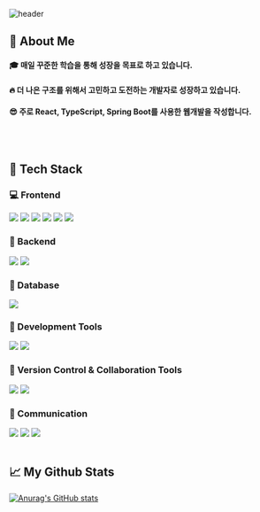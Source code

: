 <div>
  
  <!--Header-->
  ![header](https://capsule-render.vercel.app/api?type=waving&color=gradient&height=300&section=header&text=Welcome!%20%F0%9F%A4%97)
  
</div>


<div>
  <!--Body-->
  
  ## 👀 About Me
  #### :mortar_board: 매일 꾸준한 학습을 통해 성장을 목표로 하고 있습니다.<br/>
  #### :fire: 더 나은 구조를 위해서 고민하고 도전하는 개발자로 성장하고 있습니다.<br/>
  #### :sunglasses: 주로 React, TypeScript, Spring Boot를 사용한 웹개발을 작성합니다.
  <br/>
  <br/>
  
  ## 🧱 Tech Stack
  ### :computer: Frontend
  <!--React-->
  <img src="https://img.shields.io/badge/React-61DAFB?style=flat-square&logo=React&logoColor=white"/>
  <!--JavaScript-->
  <img src="https://img.shields.io/badge/JavaScript-F7DF1E?style=flat-square&logo=JavaScript&logoColor=white"/>
  <!--TypeScript-->
  <img src="https://img.shields.io/badge/TypeScript-3178C6?style=flat-square&logo=TypeScript&logoColor=white"/>
  <!--Axios-->
  <img src="https://img.shields.io/badge/Axios-5A29E4?style=flat-square&logo=Axios&logoColor=white"/>
  <!--HTML5-->
  <img src="https://img.shields.io/badge/HTML5-E34F26?style=flat-square&logo=HTML5&logoColor=white"/>
  <!--CSS-->
  <img src="https://img.shields.io/badge/CSS3-1572B6?style=flat-square&logo=CSS3&logoColor=white"/>
  <br/>
  
  ### :hammer: Backend
  <!--Java-->
  <img src="https://img.shields.io/badge/JAVA-007396?style=flat-square&logo=java&logoColor=white"/>
  <!--Spring Boot-->
  <img src="https://img.shields.io/badge/SpringBoot-6DB33F?style=flat-square&logo=SpringBoot&logoColor=white"/>
  <br/>
  
  ### :floppy_disk: Database
  <!--MariaDB-->
  <img src="https://img.shields.io/badge/MariaDB-1F305F?style=flat-square&logo=MariaDB&logoColor=white"/>
  <br/>
  
  ### :wrench: Development Tools
  <!--Visual Studio Code-->
  <img src="https://img.shields.io/badge/Visual Studio Code-007396?style=flat-square&logo=Visual Studio Code&logoColor=white"/>
  <!--IntelliJ IDEA-->
  <img src="https://img.shields.io/badge/IntellijIDEA-000000?style=flat-square&logo=IntellijIDEA&logoColor=white"/>
  <br/>

  ### :twisted_rightwards_arrows: Version Control & Collaboration Tools
  <!--Git-->
  <img src="https://img.shields.io/badge/Git-F05032?style=flat-square&logo=Git&logoColor=white"/>
  <!--GitHub-->
  <img src="https://img.shields.io/badge/GitHub-181717?style=flat-square&logo=GitHub&logoColor=white"/>
  <br/>


  ### :speech_balloon: Communication
  <!--Slack-->
  <img src="https://img.shields.io/badge/Slack-4A154B?style=flat-square&logo=Slack&logoColor=white"/>
  <!--Discord-->
  <img src="https://img.shields.io/badge/Discord-5865F2?style=flat-square&logo=Discord&logoColor=white"/>
  <!--Notion-->
  <img src="https://img.shields.io/badge/Notion-000000?style=flat-square&logo=Notion&logoColor=white"/>
  <br/>
  <br/>
  
  ## :chart_with_upwards_trend: My Github Stats
  [![Anurag's GitHub stats](https://github-readme-stats.vercel.app/api?username=ParkHanGyu)](https://github.com/anuraghazra/github-readme-stats)
  

</div>

<!--
**ParkHanGyu/ParkHanGyu** is a ✨ _special_ ✨ repository because its `README.md` (this file) appears on your GitHub profile.

Here are some ideas to get you started:

- 🔭 I’m currently working on ...
- 🌱 I’m currently learning ...
- 👯 I’m looking to collaborate on ...
- 🤔 I’m looking for help with ...
- 💬 Ask me about ...
- 📫 How to reach me: ...
- 😄 Pronouns: ...
- ⚡ Fun fact: ...
-->
